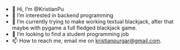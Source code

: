 - 👋 Hi, I’m @KristianPu
- 👀 I’m interested in backend programming
- 🌱 I’m currently trying to make working textual blackjack, after that maybe with pygame a full fledged blackjack game.
- 💞️ I’m looking to find a student programming job
- 📫 How to reach me, email me on kristianpurgar@gmail.com.

<!---
KristianPu/KristianPu is a ✨ special ✨ repository because its `README.md` (this file) appears on your GitHub profile.
You can click the Preview link to take a look at your changes.
--->
